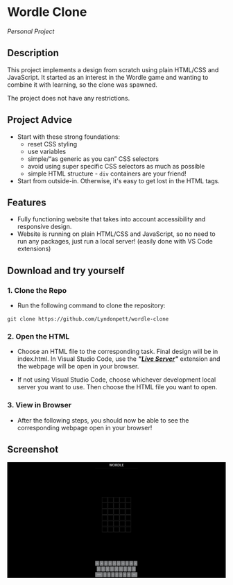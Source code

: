 
# Wordle Clone

*Personal Project*

## Description
This project implements a design from scratch using plain HTML/CSS and JavaScript. It started as an interest in the Wordle game and wanting to combine it with learning, so the clone was spawned. 

The project does not have any restrictions.

## Project Advice
* Start with these strong foundations:
	-   reset CSS styling
	-   use variables
	-   simple/“as generic as you can” CSS selectors
	-   avoid using super specific CSS selectors as much as possible
	-   simple HTML structure -  `div`  containers are your friend!
* Start from outside-in. Otherwise, it's easy to get lost in the HTML tags.

## Features
* Fully functioning website that takes into account accessibility and responsive design.
* Website is running on plain HTML/CSS and JavaScript, so no need to run any packages, just run a local server! (easily done with VS Code extensions)
## Download and try yourself
### 1. Clone the Repo
* Run the following command to clone the repository:
```
git clone https://github.com/Lyndonpett/wordle-clone
```
### 2. Open the HTML
* Choose an HTML file to the corresponding task. Final design will be in index.html. In Visual Studio Code, use the ***"[Live Server](https://marketplace.visualstudio.com/items?itemName=ritwickdey.LiveServer)"*** extension and the webpage will be open in your browser.

* If not using Visual Studio Code, choose whichever development local server you want to use. Then choose the HTML file you want to open.

### 3. View in Browser
* After the following steps, you should now be able to see the corresponding webpage open in your browser!

## Screenshot

![Wordle](./wordle.jpg "Wordle")

